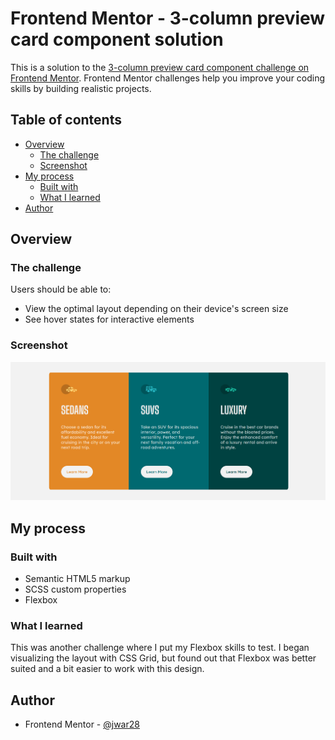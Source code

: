 # Frontend Mentor - 3-column preview card component solution

This is a solution to the [3-column preview card component challenge on Frontend Mentor](https://www.frontendmentor.io/challenges/3column-preview-card-component-pH92eAR2-). Frontend Mentor challenges help you improve your coding skills by building realistic projects. 

## Table of contents

- [Overview](#overview)
  - [The challenge](#the-challenge)
  - [Screenshot](#screenshot)
- [My process](#my-process)
  - [Built with](#built-with)
  - [What I learned](#what-i-learned)
- [Author](#author)

## Overview

### The challenge

Users should be able to:

- View the optimal layout depending on their device's screen size
- See hover states for interactive elements

### Screenshot

![Desktop view screenshot](images/screenshot.png)

## My process

### Built with

- Semantic HTML5 markup
- SCSS custom properties
- Flexbox

### What I learned

This was another challenge where I put my Flexbox skills to test. I began visualizing the layout with CSS Grid, but found out that Flexbox was better suited and a bit easier to work with this design.

## Author


- Frontend Mentor - [@jwar28](https://www.frontendmentor.io/profile/jwar28)